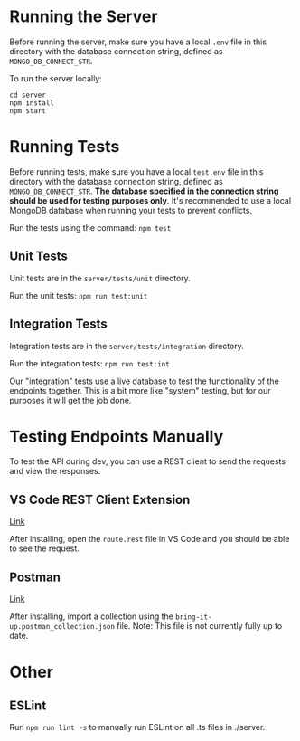 # Running the Server

Before running the server, make sure you have a local `.env` file in this directory with the database connection string, defined as `MONGO_DB_CONNECT_STR`.

To run the server locally:

```
cd server
npm install
npm start
```

# Running Tests

Before running tests, make sure you have a local `test.env` file in this directory with the database connection string, defined as `MONGO_DB_CONNECT_STR`. __The database specified in the connection string should be used for testing purposes only__. It's recommended to use a local MongoDB database when running your tests to prevent conflicts.

Run the tests using the command: `npm test`

## Unit Tests

Unit tests are in the `server/tests/unit` directory.

Run the unit tests: `npm run test:unit`

## Integration Tests

Integration tests are in the `server/tests/integration` directory.

Run the integration tests: `npm run test:int`

Our "integration" tests use a live database to test the functionality of the endpoints together. This is a bit more like "system" testing, but for our purposes it will get the job done.

# Testing Endpoints Manually

To test the API during dev, you can use a REST client to send the requests and view the responses.

## VS Code REST Client Extension

[Link](https://marketplace.visualstudio.com/items?itemName=humao.rest-client)

After installing, open the `route.rest` file in VS Code and you should be able to see the request.

## Postman

[Link](https://www.postman.com/)

After installing, import a collection using the `bring-it-up.postman_collection.json` file. Note: This file is not currently fully up to date.

# Other

## ESLint

Run `npm run lint -s` to manually run ESLint on all .ts files in ./server.